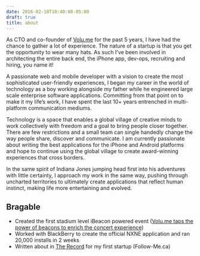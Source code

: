 ```yaml
---
date: 2016-02-18T10:40:08-05:00
draft: true
title: about
---
```


As CTO and co-founder of [Volu.me](http://Volu.me) for the past 5 years, I have had the chance to gather a lot of experience. The nature of a startup is that you get the opportunity to wear many hats. As such I've been involved in architecting the entire back end, the iPhone app, dev-ops, recruiting and hiring, you name it!

A passionate web and mobile developer with a vision to create the most sophisticated user-friendly experiences, I began my career in the world of technology as a boy working alongside my father while he engineered large scale enterprise software applications. Committing from that point on to make it my life’s work, I have spent the last 10+ years entrenched in multi-platform communication mediums.

Technology is a space that enables a global village of creative minds to work collectively with freedom and a goal to bring people closer together. There are few restrictions and a small team can single handedly change the way people share, discover and communicate. I am currently passionate about writing the best applications for the iPhone and Android platforms and hope to continue using the global village to create award-winning experiences that cross borders.

In the same spirit of Indiana Jones jumping head first into his adventures with little certainty, I approach my work in the same way, pushing through uncharted territories to ultimately create applications that reflect human instinct, making life more entertaining and evolved.

## Bragable

 - Created the first stadium level iBeacon powered event ([Volu.me taps the power of beacons to enrich the concert experience](https://www.washingtonpost.com/news/innovations/wp/2014/05/29/volu-me-taps-the-power-of-beacons-to-enrich-the-concert-experience/))
 - Worked with BlackBerry to create the official NXNE application and ran 20,000 installs in 2 weeks
 - Written about in [The Record](http://www.therecord.com/waterlooregion/) for my first startup (Follow-Me.ca)
